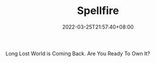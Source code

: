 ﻿---
weight: 
title: "Spellfire"
description: "Long Lost World is Coming Back. Are You Ready To Own It?"
date: 2022-03-25T21:57:40+08:00
lastmod: 2022-03-25T16:45:40+08:00
draft: false
authors: ["Metabd"]
featuredImage: "115.jpeg"
link: "https://spellfire.com/"
tags: ["Spellfire","Çø¿éÁ´ÓÎÏ·"]
categories: ["navigation"]
navigation: ["Çø¿éÁ´ÓÎÏ·"]
lightgallery: true
toc: true
pinned: false
recommend: false
recommend1: false
---
Long Lost World is Coming Back. Are You Ready To Own It?
